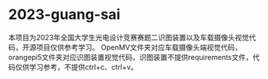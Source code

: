 # 2023-guang-sai
本项目为2023年全国大学生光电设计竞赛赛题二识图装置以及车载摄像头视觉代码，开源项目仅供参考学习。
OpenMV文件夹对应车载摄像头端视觉代码，orangepi5文件夹对应识图装置视觉代码，识图装置不提供requirements文件，代码仅供学习参考，不提供ctrl+c、ctrl+v。
